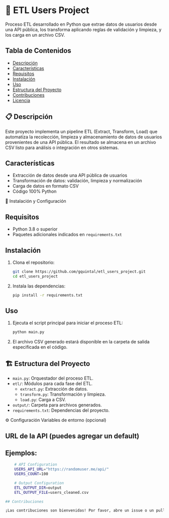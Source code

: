 # 🧪 ETL Users Project

Proceso ETL desarrollado en Python que extrae datos de usuarios desde una API pública, los transforma aplicando reglas de validación y limpieza, y los carga en un archivo CSV.

## Tabla de Contenidos

- [Descripción](#descripción)
- [Características](#características)
- [Requisitos](#requisitos)
- [Instalación](#instalación)
- [Uso](#uso)
- [Estructura del Proyecto](#estructura-del-proyecto)
- [Contribuciones](#contribuciones)
- [Licencia](#licencia)

## 📋 Descripción

Este proyecto implementa un pipeline ETL (Extract, Transform, Load) que automatiza la recolección, limpieza y almacenamiento de datos de usuarios provenientes de una API pública. El resultado se almacena en un archivo CSV listo para análisis o integración en otros sistemas.

## Características

- Extracción de datos desde una API pública de usuarios
- Transformación de datos: validación, limpieza y normalización
- Carga de datos en formato CSV
- Código 100% Python

🚀 Instalación y Configuración

## Requisitos

- Python 3.8 o superior
- Paquetes adicionales indicados en `requirements.txt`

## Instalación

1. Clona el repositorio:

    ```bash
    git clone https://github.com/gquintal/etl_users_project.git
    cd etl_users_project
    ```

2. Instala las dependencias:

    ```bash
    pip install -r requirements.txt
    ```

## Uso

1. Ejecuta el script principal para iniciar el proceso ETL:

    ```bash
    python main.py
    ```

2. El archivo CSV generado estará disponible en la carpeta de salida especificada en el código.

## 🏗️ Estructura del Proyecto

- `main.py`: Orquestador del proceso ETL.
- `etl/`: Módulos para cada fase del ETL.
    - `extract.py`: Extracción de datos.
    - `transform.py`: Transformación y limpieza.
    - `load.py`: Carga a CSV.
- `output/`: Carpeta para archivos generados.
- `requirements.txt`: Dependencias del proyecto.

⚙️ Configuración
Variables de entorno (opcional)
## URL de la API (puedes agregar un default)
## Ejemplos:
```bash
    # API Configuration
    USERS_API_URL="https://randomuser.me/api/"
    USERS_COUNT=100

    # Output Configuration  
    ETL_OUTPUT_DIR=output
    ETL_OUTPUT_FILE=users_cleaned.csv

## Contribuciones

¡Las contribuciones son bienvenidas! Por favor, abre un issue o un pull request para sugerencias o mejoras.